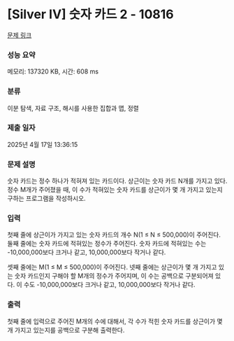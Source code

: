 # [Silver IV] 숫자 카드 2 - 10816 

[문제 링크](https://www.acmicpc.net/problem/10816) 

### 성능 요약

메모리: 137320 KB, 시간: 608 ms

### 분류

이분 탐색, 자료 구조, 해시를 사용한 집합과 맵, 정렬

### 제출 일자

2025년 4월 17일 13:36:15

### 문제 설명

<p>숫자 카드는 정수 하나가 적혀져 있는 카드이다. 상근이는 숫자 카드 N개를 가지고 있다. 정수 M개가 주어졌을 때, 이 수가 적혀있는 숫자 카드를 상근이가 몇 개 가지고 있는지 구하는 프로그램을 작성하시오.</p>

### 입력 

 <p>첫째 줄에 상근이가 가지고 있는 숫자 카드의 개수 N(1 ≤ N ≤ 500,000)이 주어진다. 둘째 줄에는 숫자 카드에 적혀있는 정수가 주어진다. 숫자 카드에 적혀있는 수는 -10,000,000보다 크거나 같고, 10,000,000보다 작거나 같다.</p>

<p>셋째 줄에는 M(1 ≤ M ≤ 500,000)이 주어진다. 넷째 줄에는 상근이가 몇 개 가지고 있는 숫자 카드인지 구해야 할 M개의 정수가 주어지며, 이 수는 공백으로 구분되어져 있다. 이 수도 -10,000,000보다 크거나 같고, 10,000,000보다 작거나 같다.</p>

### 출력 

 <p>첫째 줄에 입력으로 주어진 M개의 수에 대해서, 각 수가 적힌 숫자 카드를 상근이가 몇 개 가지고 있는지를 공백으로 구분해 출력한다.</p>

